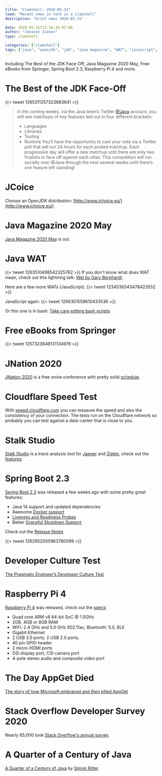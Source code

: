 ```yaml
---
title: "Clamshell: 2020-05-31"
lead: "Recent news in tech in a clamshell"
description: "brief news 2020-05-31"

date: 2020-05-31T12:18:18-07:00
author: "Jonatan Ivanov"
type: clamshell

categories: ["clamshell"]
tags: ["java", "openjdk", "jdk", "java magazine", "WAT", "javascript", "bash", "ebook", "springer", "jnation", "cloudflare", "jaeger", "zipkin", "distributed tracing", "spring", "spring-boot", "raspberry pi", "appget", "stack overflow", "survey"]
---
```


Including The Best of the JDK Face-Off, Java Magazine 2020 May, Free eBooks from Springer, Spring Boot 2.3, Raspberry Pi 4 and more.
<!--more-->

# The Best of the JDK Face-Off

{{< tweet 1265311257323683841 >}}

>In the coming weeks, via the Java team’s Twitter [@Java](https://twitter.com/java) account, you will see matchups of key features laid out in four different brackets:
>
>- Languages
>- Libraries
>- Tooling
>- Runtime
>You’ll have the opportunity to cast your vote via a Twitter poll that will run 24 hours for each posted matchup. Each progressive day will offer a new matchup until there are only two finalists to face off against each other. This competition will run socially over @Java through the next several weeks until there’s one feature left standing!

# JCoice

Choose an OpenJDK distribution: [http://www.jchoice.eu/](http://www.jchoice.eu/)

# Java Magazine 2020 May

[Java Magazine 2020 May](https://blogs.oracle.com/javamagazine/) is out.

# Java WAT

{{< tweet 1263510498542325762 >}}
If you don't know what does WAT mean, check out this lightning talk: [Wat by Gary Bernhardt](https://www.destroyallsoftware.com/talks/wat).

Here are a few more WATs (JavaScript):
{{< tweet 1234536343478423552 >}}

JavaScript again:
{{< tweet 1266351559610433536 >}}

Or this one is in bash: [Take care editing bash scripts](https://thomask.sdf.org/blog/2019/11/09/take-care-editing-bash-scripts.html)

# Free eBooks from Springer

{{< tweet 1257323849131134976 >}}

# JNation 2020

[JNation 2020](https://2020.jnation.pt/) is a free onine conference with pretty solid [schedule](https://2020.jnation.pt/schedule/).

# Cloudflare Speed Test

With [speed.cloudflare.com](https://speed.cloudflare.com/) you can measure the speed and also the consistency of your connection. The tests run on the Cloudflare network so probably you can test against a data-center that is close to you.

# Stalk Studio

[Stalk Studio](https://github.com/dgurkaynak/stalk-studio) is a trace analysis tool for [Jaeger](https://www.jaegertracing.io/) and [Zipkin](https://zipkin.io/), check out the [features](https://github.com/dgurkaynak/stalk-studio#main-features).

# Spring Boot 2.3

[Spring Boot 2.3](https://spring.io/blog/2020/05/15/spring-boot-2-3-0-available-now) was released a few weeks ago with some pretty great features:

- Java 14 support and updated dependencies
- Awesome [Docker support](https://docs.spring.io/spring-boot/docs/current/reference/htmlsingle/#building-docker-images)
- [Liveness and Readiness Probes](https://spring.io/blog/2020/03/25/liveness-and-readiness-probes-with-spring-boot)
- Better [Graceful Shutdown Support](https://www.baeldung.com/spring-boot-graceful-shutdown)

Check out the [Release Notes](https://github.com/spring-projects/spring-boot/wiki/Spring-Boot-2.3-Release-Notes#new-and-noteworthy)

{{< tweet 1262952005963780099 >}}

# Developer Culture Test

[The Pragmatic Engineer’s Developer Culture Test](https://blog.pragmaticengineer.com/the-developer-culture-test/)

# Raspberry Pi 4

[Raspberry Pi 4](https://www.raspberrypi.org/products/raspberry-pi-4-model-b/) was released, check out the [specs](https://www.raspberrypi.org/products/raspberry-pi-4-model-b/specifications/):

- Quad core ARM v8 64-bit SoC @ 1.5GHz
- 2GB, 4GB or 8GB RAM
- WiFi: 2.4 GHz and 5.0 GHz 802.11ac; Bluetooth: 5.0, BLE
- Gigabit Ethernet
- 2 USB 3.0 ports; 2 USB 2.0 ports.
- 40 pin GPIO header
- 2 micro-HDMI ports
- DSI display port, CSI camera port
- 4-pole stereo audio and composite video port

# The Day AppGet Died

[The story of how Microsoft embraced and then killed AppGet](https://keivan.io/the-day-appget-died/)

# Stack Overflow Developer Survey 2020

Nearly 65,000 took [Stack Overflow's annual survey](https://insights.stackoverflow.com/survey/2020).

# A Quarter of a Century of Java

[A Quarter of a Century of Java](https://www.azul.com/a-quarter-of-a-century-of-java/) by [Simon Ritter](https://twitter.com/Speakjava)
